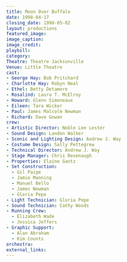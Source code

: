 ```yaml
---
title: Moon Over Buffalo
date: 1998-04-17
closing_date: 1998-05-02
layout: productions
featured_image:
image_caption:
image_credit:
playbill:
category:
Theatre: Theatre Jacksonville
Venue: Little Theatre
cast:
- George Hay: Bob Pritchard
- Charlotte Hay: Robyn Neal
- Ethel: Betty Detamore
- Rosalind: Laura T. McElroy
- Howard: Glenn Simoneaux
- Eileen: Tara Wicker
- Paul: James Malcolm Newman
- Richard: Dave Gowan
crew:
- Artistic Director: Noble Lee Lester
- Sound Design: Landon Walker
- Scenic and Lighting Design: Andrew J. Way
- Costume Design: Sally Pettegrew
- Technical Director: Andrew J. Way
- Stage Manager: Chris Revenaugh
- Properties: Elaine Gantz
- Set Construction:
  - Gil Paige
  - Jamie Manning
  - Manuel Bello
  - James Newman
  - Gloria Pepe
- Light Technician: Gloria Pepe
- Sound Technician: Cathy Woods
- Running Crew:
  - Elizabeth Wade
  - Jessica Jeffers
- Graphic Support:
  - Alan Abraham
  - Kim Counts
orchestra:
external_links:
---
```

